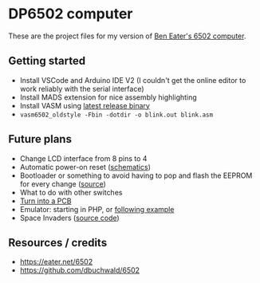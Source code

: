 # DP6502 computer

These are the project files for my version of [Ben Eater's 6502 computer](https://eater.net/6502).

## Getting started

- Install VSCode and Arduino IDE V2 (I couldn't get the online editor to work reliably with the serial interface)
- Install MADS extension for nice assembly highlighting
- Install VASM using [latest release binary](http://www.compilers.de/vasm.html)
- `vasm6502_oldstyle -Fbin -dotdir -o blink.out blink.asm`

## Future plans

- Change LCD interface from 8 pins to 4
- Automatic power-on reset ([schematics](https://www.grappendorf.net/projects/6502-home-computer/reset-circuit.html))
- Bootloader or something to avoid having to pop and flash the EEPROM for every change ([source](https://github.com/janroesner/sixty5o2))
- What to do with other switches
- [Turn into a PCB](https://www.reddit.com/r/beneater/comments/dgcpt3/i_made_a_pcb_version_of_ben_eaters_6502_computer/)
- Emulator: starting in PHP, or [following example](https://www.reddit.com/r/beneater/comments/phn3sd/started_work_on_an_emulator_for_my_6502_tms9918/)
- Space Invaders ([source code](https://github.com/visrealm/hbc-56/tree/master/code/6502/invaders))

## Resources / credits

- https://eater.net/6502
- https://github.com/dbuchwald/6502
